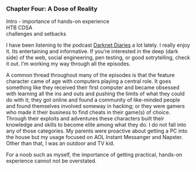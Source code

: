### Chapter Four: A Dose of Reality

Intro - importance of hands-on experience  
HTB CDSA  
challenges and setbacks

I have been listening to the podcast [Darknet Diaries](https://darknetdiaries.com/) a lot lately. I really enjoy it. Its entertaining and informative. If you're interested in the deep (dark side) of the web, social engineering, pen testing, or good sotrytelling, check it out. I'm working my way through all the episodes.   

A common thread throughout many of the episodes is that the feature character came of age with computers playing a central role. It goes something like they received their first computer and became obsessed with learning all the ins and outs and pushing the limits of what they could do with it; they got online and found a community of like-minded people and found themselves involved someway in hacking; or they were gamers who made it their business to find cheats in their game(s) of choice. Through their exploits and adventures these characters built their knowledge and skills to become elite among what they do. I do not fall into any of those categories. My parents were proactive about getting a PC into the house but my usage focused on AOL Instant Messanger and Napster. Other than that, I was an outdoor and TV kid. 

For a noob such as myself, the importance of getting practical, hands-on experience cannot not be overstated.
